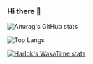 ### Hi there 👋


![Anurag's GitHub stats](https://github-readme-stats.vercel.app/api?username=uuccu&show_icons=true&theme=tokyonight)

![Top Langs](https://github-readme-stats.vercel.app/api/top-langs/?username=uuccu&layout=compact)

[![Harlok's WakaTime stats](https://github-readme-stats.vercel.app/api/wakatime?username=TwoCastle9)](https://github.com/anuraghazra/github-readme-stats)


<!--
**uuccu/uuccu** is a ✨ _special_ ✨ repository because its `README.md` (this file) appears on your GitHub profile.

Here are some ideas to get you started:

- 🔭 I’m currently working on ...
- 🌱 I’m currently learning ...
- 👯 I’m looking to collaborate on ...
- 🤔 I’m looking for help with ...
- 💬 Ask me about ...
- 📫 How to reach me: ...
- 😄 Pronouns: ...
- ⚡ Fun fact: ...
-->
